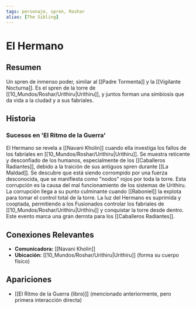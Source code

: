 ```yaml
---
tags: personaje, spren, Roshar
alias: [The Sibling]
---
```


# El Hermano

## Resumen
Un spren de inmenso poder, similar al [[Padre Tormenta]] y la [[Vigilante Nocturna]]. Es el spren de la torre de [[10_Mundos/Roshar/Urithiru|Urithiru]], y juntos forman una simbiosis que da vida a la ciudad y a sus fabriales.

## Historia
### Sucesos en 'El Ritmo de la Guerra'
El Hermano se revela a [[Navani Kholin]] cuando ella investiga los fallos de los fabriales en [[10_Mundos/Roshar/Urithiru|Urithiru]]. Se muestra reticente y desconfiado de los humanos, especialmente de los [[Caballeros Radiantes]], debido a la traición de sus antiguos spren durante [[La Maldad]]. Se descubre que está siendo corrompido por una fuerza desconocida, que se manifiesta como "nodos" rojos por toda la torre. Esta corrupción es la causa del mal funcionamiento de los sistemas de Urithiru. La corrupción llega a su punto culminante cuando [[Raboniel]] la explota para tomar el control total de la torre. La luz del Hermano es suprimida y cooptada, permitiendo a los Fusionados controlar los fabriales de [[10_Mundos/Roshar/Urithiru|Urithiru]] y conquistar la torre desde dentro. Este evento marca una gran derrota para los [[Caballeros Radiantes]].

## Conexiones Relevantes
* **Comunicadora:** [[Navani Kholin]]
* **Ubicación:** [[10_Mundos/Roshar/Urithiru|Urithiru]] (forma su cuerpo físico)

## Apariciones
* [[El Ritmo de la Guerra (libro)]] (mencionado anteriormente, pero primera interacción directa)
